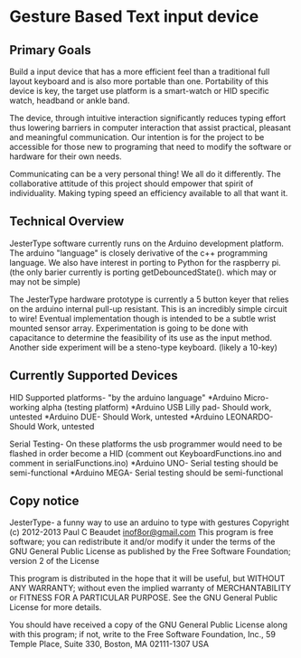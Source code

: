 Gesture Based Text input device
===============================

Primary Goals
----------------------
Build a input device that has a more efficient feel than a traditional full layout keyboard and is also more portable than one. Portability of this device is key, the target use platform is a smart-watch or HID specific watch, headband or ankle band.

The device, through intuitive interaction significantly reduces typing effort thus lowering barriers in computer interaction that assist practical, pleasant and meaningful communication. Our intention is for the project to be accessible for those new to programing that need to modify the software or hardware for their own needs. 

Communicating can be a very personal thing! We all do it differently. The collaborative attitude of this project should empower that spirit of individuality. Making typing speed an efficiency available to all that want it.

Technical Overview
------------------------
JesterType software currently runs on the Arduino development platform. The arduino "language" is closely derivative of the c++ programming language. We also have interest in porting to Python for the raspberry pi. (the only barier currently is porting getDebouncedState(). which may or may not be simple)

The JesterType hardware prototype is currently a 5 button keyer that relies on the arduino internal pull-up resistant. This is an incredibly simple circuit to wire! Eventual implementation though is intended to be a subtle wrist mounted sensor array. Experimentation is going to be done with capacitance to determine the feasibility of its use as the input method. Another side experiment will be a steno-type keyboard. (likely a 10-key)

Currently Supported Devices
--------------------------
HID Supported platforms- "by the arduino language"
*Arduino Micro- working alpha (testing platform)
*Arduino USB Lilly pad- Should work, untested
*Arduino DUE- Should Work, untested
*Arduino LEONARDO- Should Work, untested

Serial Testing- On these platforms the usb programmer would need to be flashed in order become a HID
(comment out KeyboardFunctions.ino and comment in serialFunctions.ino)
*Arduino UNO- Serial testing should be semi-functional
*Arduino MEGA- Serial testing should be semi-functional


Copy notice
----------------
 JesterType- a funny way to use an arduino to type with gestures
 Copyright (c) 2012-2013 Paul C Beaudet <inof8or@gmail.com>
 This program is free software; 
 you can redistribute it and/or modify it under the terms of the GNU General Public License
 as published by the Free Software Foundation; version 2 of the License

This program is distributed in the hope that it will be useful, but WITHOUT ANY WARRANTY;
without even the implied warranty of MERCHANTABILITY or FITNESS FOR A PARTICULAR PURPOSE.
See the GNU General Public License for more details.

You should have received a copy of the GNU General Public License along with this program;
if not, write to the Free Software Foundation, Inc.,
59 Temple Place, Suite 330, Boston, MA 02111-1307 USA

